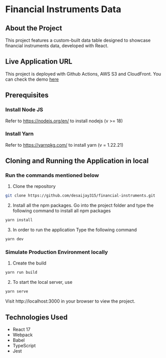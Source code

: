 # Financial Instruments Data

## About the Project
This project features a custom-built data table designed to showcase financial instruments data, developed with React.

Live Application URL
----------
This project is deployed with Github Actions, AWS S3 and CloudFront. 
You can check the demo [here](https://d2d3cbc33jslad.cloudfront.net/)

## Prerequisites

### Install Node JS
Refer to https://nodejs.org/en/ to install nodejs (v >= 18)

### Install Yarn
Refer to https://yarnpkg.com/ to install yarn (v = 1.22.21)

## Cloning and Running the Application in local

### Run the commands mentioned below

1. Clone the repository

```sh
git clone https://github.com/desaijay315/financial-instruments.git
```

2. Install all the npm packages. Go into the project folder and type the following command to install all npm packages

```sh
yarn install
```

3. In order to run the application Type the following command

```sh
yarn dev
```

### Simulate Production Environment locally

1. Create the build

```sh
yarn run build
```

2. To start the local server, use

```sh
yarn serve
```

Visit http://localhost:3000 in your browser to view the project.


Technologies Used
-----------------
- React 17
- Webpack
- Babel
- TypeScript
- Jest